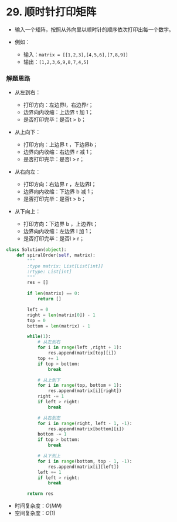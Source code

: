
# 29. 顺时针打印矩阵

* 输入一个矩阵，按照从外向里以顺时针的顺序依次打印出每一个数字。

* 例如：
    * 输入：`matrix = [[1,2,3],[4,5,6],[7,8,9]]`
    * 输出：`[1,2,3,6,9,8,7,4,5]`

### 解题思路

* 从左到右：
    * 打印方向：左边界l，右边界r；
    * 边界向内收缩：上边界 t 加 1；
    * 是否打印完毕：是否t > b；
    
* 从上向下：
    * 打印方向：上边界 t ，下边界b；
    * 边界向内收缩：右边界 r 减 1；
    * 是否打印完毕：是否l > r；
    
* 从右向左：
    * 打印方向：右边界 r ，左边界l；
    * 边界向内收缩：下边界 b 减 1；
    * 是否打印完毕：是否t > b；
    
* 从下向上：
    * 打印方向：下边界 b ，上边界t；
    * 边界向内收缩：左边界 l 加 1；
    * 是否打印完毕：是否l > r；


```python
class Solution(object):
    def spiralOrder(self, matrix):
        """
        :type matrix: List[List[int]]
        :rtype: List[int]
        """
        res = []
        
        if len(matrix) == 0:
            return []

        left = 0
        right = len(matrix[0]) - 1
        top = 0
        bottom = len(matrix) - 1

        while(1):
            # 从左到右
            for i in range(left ,right + 1):
                res.append(matrix[top][i])
            top += 1
            if top > bottom:
                break

            # 从上到下
            for i in range(top, bottom + 1):
                res.append(matrix[i][right])
            right -= 1
            if left > right:
                break

            # 从右到左
            for i in range(right, left - 1, -1):
                res.append(matrix[bottom][i])
            bottom -= 1
            if top > bottom:
                break

            # 从下到上
            for i in range(bottom, top - 1, -1):
                res.append(matrix[i][left])
            left += 1
            if left > right:
                break

        return res
```

* 时间复杂度：$O(MN)$
* 空间复杂度：$O(1)$
